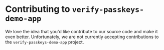 # Contributing to `verify-passkeys-demo-app`

We love the idea that you'd like contribute to our source code and make it even better.
Unfortunately, we are not currently accepting contributions to the `verify-passkeys-demo-app` project.

